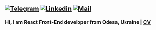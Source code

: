 <a href="https://t.me/nastia_stretching" target="_blank"><img alt="Telegram"
  src="https://img.shields.io/badge/-Telegram-229ED9?style=flat&logo=Telegram&logoColor=white"></a>
<a href="https://linkedin.com/in/anastasiia-prysiazhnaia" target="_blank"><img alt="Linkedin"
  src="https://img.shields.io/badge/-Linkedin-0A66C2?style=flat&logo=Linkedin&logoColor=white"></a>
<a href="mailto:palitsanastasia3.ap@gmail.com" target="_blank"><img alt="Mail"
  src="https://img.shields.io/badge/-Mail-82af32"></a>
---


### Hi, I am React Front-End developer from Odesa, Ukraine | [CV](https://drive.google.com/file/d/1XvjBCqbkzoYmRMy31g1oNO4ZuTXQq48-/view?usp=drive_link)
